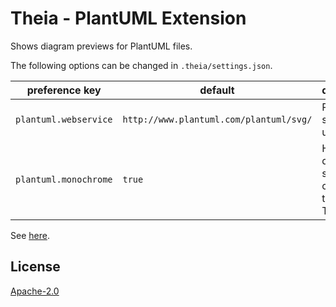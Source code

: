 # Theia - PlantUML Extension

Shows diagram previews for PlantUML files.

The following options can be changed in `.theia/settings.json`.

| preference key       | default                                 | description |
|----------------------|-----------------------------------------|-------------|
|`plantuml.webservice` | `http://www.plantuml.com/plantuml/svg/` | Rendering service to use.            |
|`plantuml.monochrome` | `true`                                  | Harmonize diagram skin with current theme of Theia. |

See [here](https://github.com/theia-ide/theia-plantuml-extension).

## License
[Apache-2.0](https://github.com/theia-ide/theia-plantuml-extension/blob/master/LICENSE)